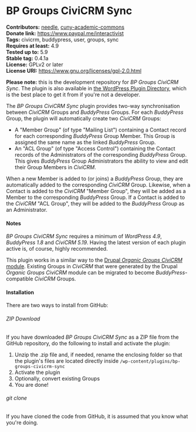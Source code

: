 # BP Groups CiviCRM Sync

**Contributors:** [needle](https://profiles.wordpress.org/needle/), [cuny-academic-commons](https://profiles.wordpress.org/cuny-academic-commons/)<br/>
**Donate link:** https://www.paypal.me/interactivist<br/>
**Tags:** civicrm, buddypress, user, groups, sync<br/>
**Requires at least:** 4.9<br/>
**Tested up to:** 5.9<br/>
**Stable tag:** 0.4.1a<br/>
**License:** GPLv2 or later<br/>
**License URI:** https://www.gnu.org/licenses/gpl-2.0.html

**Please note:** this is the development repository for *BP Groups CiviCRM Sync*. The plugin is also available in [the WordPress Plugin Directory](http://wordpress.org/plugins/bp-groups-civicrm-sync/), which is the best place to get it from if you're not a developer.

The *BP Groups CiviCRM Sync* plugin provides two-way synchronisation between *CiviCRM* Groups and *BuddyPress* Groups. For each *BuddyPress* Group, the plugin will automatically create two *CiviCRM* Groups:

* A "Member Group" (of type "Mailing List") containing a Contact record for each corresponding *BuddyPress* Group Member. This Group is assigned the same name as the linked *BuddyPress* Group.
* An "ACL Group" (of type "Access Control") containing the Contact records of the Administrators of the corresponding *BuddyPress* Group. This gives *BuddyPress* Group Administrators the ability to view and edit their Group Members in *CiviCRM*.

When a new Member is added to (or joins) a *BuddyPress* Group, they are automatically added to the corresponding *CiviCRM* Group. Likewise, when a Contact is added to the  *CiviCRM* "Member Group", they will be added as a Member to the corresponding *BuddyPress* Group. If a Contact is added to the *CiviCRM* "ACL Group", they will be added to the *BuddyPress* Group as an Administrator.

#### Notes ####

*BP Groups CiviCRM Sync* requires a minimum of *WordPress 4.9*, *BuddyPress 1.8* and *CiviCRM 5.19*. Having the latest version of each plugin active is, of course, highly recommended.

This plugin works in a similar way to the [Drupal *Organic Groups CiviCRM* module](https://civicrm.org/blog/lobo/civicrm-and-og-organic-groups). Existing Groups in *CiviCRM* that were generated by the Drupal *Organic Groups CiviCRM* module can be migrated to become *BuddyPress*-compatible *CiviCRM* Groups.

#### Installation ####

There are two ways to install from GitHub:

###### ZIP Download ######

If you have downloaded *BP Groups CiviCRM Sync* as a ZIP file from the GitHub repository, do the following to install and activate the plugin:

1. Unzip the .zip file and, if needed, rename the enclosing folder so that the plugin's files are located directly inside `/wp-content/plugins/bp-groups-civicrm-sync`
2. Activate the plugin
3. Optionally, convert existing Groups
4. You are done!

###### git clone ######

If you have cloned the code from GitHub, it is assumed that you know what you're doing.
